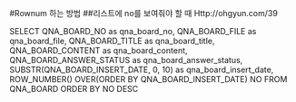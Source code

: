 #Rownum 하는 방법
##리스트에 no를 보여줘야 할 때
Http://ohgyun.com/39

SELECT QNA_BOARD_NO as qna_board_no, QNA_BOARD_FILE as qna_board_file,
QNA_BOARD_TITLE as qna_board_title,
QNA_BOARD_CONTENT as qna_board_content,
QNA_BOARD_ANSWER_STATUS as qna_board_answer_status,
SUBSTR(QNA_BOARD_INSERT_DATE, 0, 10) as qna_board_insert_date,
ROW_NUMBER() OVER(ORDER BY QNA_BOARD_INSERT_DATE) NO
FROM QNA_BOARD
ORDER BY NO DESC 
